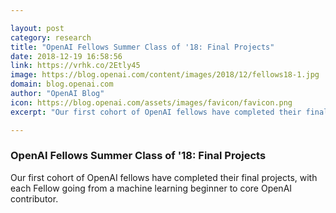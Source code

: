 ```yaml
---

layout: post
category: research
title: "OpenAI Fellows Summer Class of '18: Final Projects"
date: 2018-12-19 16:58:56
link: https://vrhk.co/2Etly45
image: https://blog.openai.com/content/images/2018/12/fellows18-1.jpg
domain: blog.openai.com
author: "OpenAI Blog"
icon: https://blog.openai.com/assets/images/favicon/favicon.png
excerpt: "Our first cohort of OpenAI fellows have completed their final projects, with each Fellow going from a machine learning beginner to core OpenAI contributor."

---
```


### OpenAI Fellows Summer Class of '18: Final Projects

Our first cohort of OpenAI fellows have completed their final projects, with each Fellow going from a machine learning beginner to core OpenAI contributor.